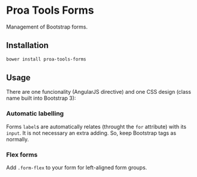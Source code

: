 # Proa Tools Forms

Management of Bootstrap forms.

## Installation

```bash
bower install proa-tools-forms
```

## Usage

There are one funcionality (AngularJS directive) and one CSS design (class name built into Bootstrap 3):

### Automatic labelling

Forms `label`s are automatically relates (throught the `for` attribute) with its `input`. It is not necessary an extra adding. So, keep Bootstrap tags as normally.

### Flex forms

Add `.form-flex` to your form for left-aligned form groups.